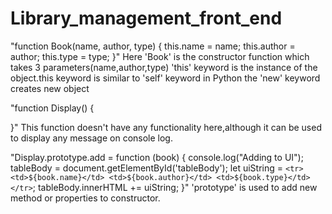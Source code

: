 # Library_management_front_end
"function Book(name, author, type) {
    this.name = name;
    this.author = author;
    this.type = type;
}"
Here 'Book' is the constructor function which takes 3 parameters(name,author,type)
'this' keyword is the instance of the object.this keyword is similar to 'self' keyword in Python
the 'new' keyword creates new object

"function Display() {

}"
This function doesn't have any functionality here,although it can be used to display any message on console log.

"Display.prototype.add = function (book) {
    console.log("Adding to UI");
    tableBody = document.getElementById('tableBody');
    let uiString = `<tr>
                        <td>${book.name}</td>
                        <td>${book.author}</td>
                        <td>${book.type}</td>
                    </tr>`;
    tableBody.innerHTML += uiString;
}"
'prototype' is used to add new method or properties to constructor.
